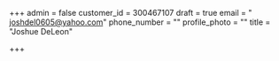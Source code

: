 +++
admin = false
customer_id = 300467107
draft = true
email = " joshdel0605@yahoo.com"
phone_number = ""
profile_photo = ""
title = "Joshue DeLeon"

+++
